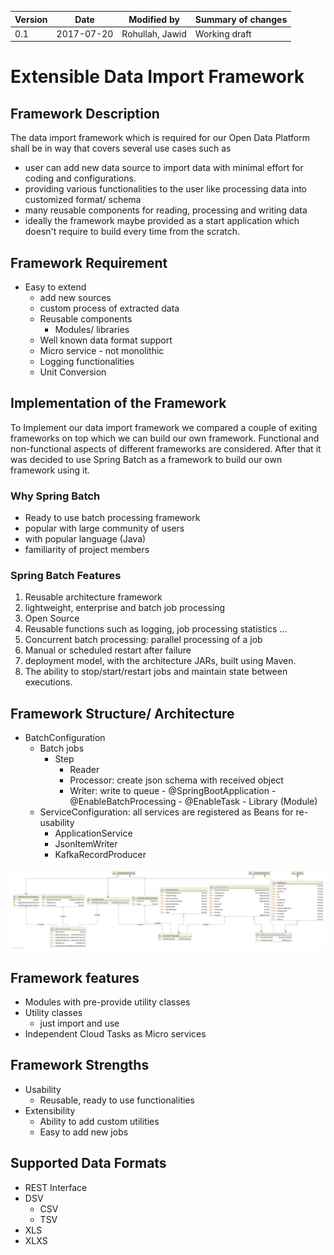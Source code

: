 |Version|Date|Modified by|Summary of changes|
|-------|----|-----------|------------------|
|  0.1  | 2017-07-20 | Rohullah, Jawid | Working draft |

# Extensible Data Import Framework
## Framework Description
The data import framework which is required for our Open Data Platform shall be in way that covers several use cases such as
* user can add new data source to import data with minimal effort for coding and configurations.
* providing various functionalities to the user like processing data into customized format/ schema
* many reusable components for reading, processing and writing data
* ideally the framework maybe provided as a start application which doesn't require to build every time from the scratch.     

## Framework Requirement
- Easy to extend
    - add new sources
    - custom process of extracted data
    - Reusable components
      - Modules/ libraries
    - Well known data format support
    - Micro service - not monolithic
    - Logging functionalities
    - Unit Conversion

## Implementation of the Framework
To Implement our data import framework we compared a couple of exiting frameworks on top which we can build our own framework. Functional and non-functional aspects of different frameworks are considered. After that it was decided to use Spring Batch as a framework to build our own framework using it. <br>  

### Why Spring Batch
  - Ready to use batch processing framework
  - popular with large community of users
  - with popular language (Java)
  - familiarity of project members  

### Spring Batch Features
1. Reusable architecture framework
2. lightweight, enterprise and batch job processing
3. Open Source
4. Reusable functions such as logging, job processing statistics ...
5. Concurrent batch processing: parallel processing of a job
6. Manual or scheduled restart after failure
7. deployment model, with the architecture JARs, built using Maven.
8. The ability to stop/start/restart jobs and maintain state between executions.


## Framework Structure/ Architecture
   - BatchConfiguration
      - Batch jobs
        - Step
          - Reader
          - Processor: create json schema with received object  
          - Writer: write to queue
    - @SpringBootApplication
    - @EnableBatchProcessing
    - @EnableTask
    - Library (Module)
      - ServiceConfiguration: all services are registered as Beans for re-usability
        - ApplicationService
        - JsonItemWriter
        - KafkaRecordProducer

![image-title-here](https://github.com/OpenData-tu/documentation/blob/master/class-diagram-fields.png)

## Framework features  
  - Modules with pre-provide utility classes
  - Utility classes
    - just import and use
  - Independent Cloud Tasks as Micro services
## Framework Strengths
  - Usability
    - Reusable, ready to use functionalities
  - Extensibility
    - Ability to add custom utilities
    - Easy to add new jobs

## Supported Data Formats
  - REST Interface
  - DSV
    - CSV
    - TSV
  - XLS
  - XLXS
